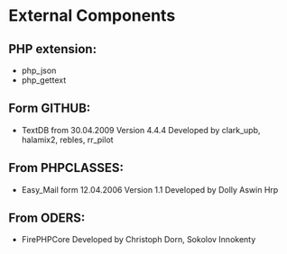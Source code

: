External Components
===================

PHP extension:
--------------
- php_json
- php_gettext 

Form GITHUB:
------------
- TextDB from 30.04.2009 Version 4.4.4 Developed by clark_upb, halamix2, rebles, rr_pilot

From PHPCLASSES:
----------------
- Easy_Mail form 12.04.2006 Version 1.1 Developed by Dolly Aswin Hrp

From ODERS:
----------- 
- FirePHPCore Developed by Christoph Dorn, Sokolov Innokenty 